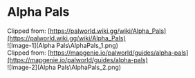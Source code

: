 # Alpha Pals
Clipped from: [https://palworld.wiki.gg/wiki/Alpha_Pals](https://palworld.wiki.gg/wiki/Alpha_Pals)  
![Image-1](Alpha Pals\AlphaPals_1.png)  
Clipped from: [https://mapgenie.io/palworld/guides/alpha-pals](https://mapgenie.io/palworld/guides/alpha-pals)  
![Image-2](Alpha Pals\AlphaPals_2.png)  

